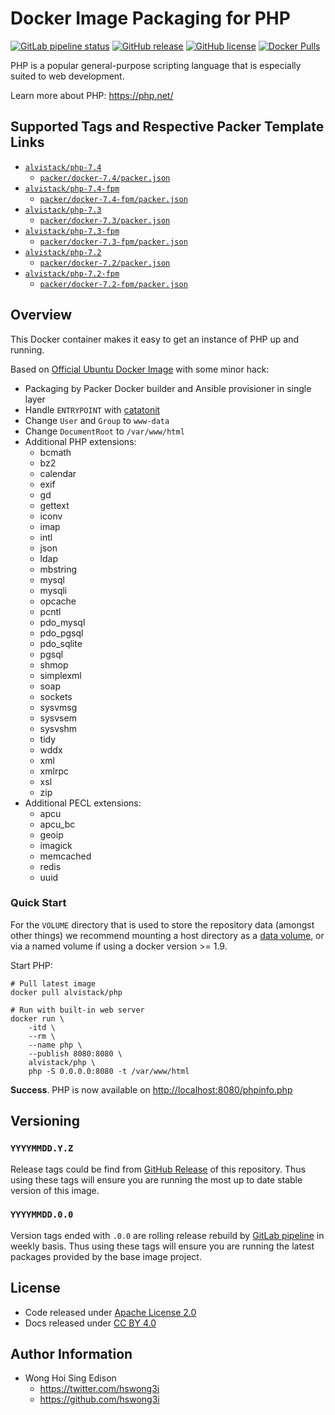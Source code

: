 # Docker Image Packaging for PHP

[![GitLab pipeline status](https://img.shields.io/gitlab/pipeline/alvistack/docker-php/master)](https://gitlab.com/alvistack/docker-php/-/pipelines)
[![GitHub release](https://img.shields.io/github/release/alvistack/docker-php.svg)](https://github.com/alvistack/docker-php/releases)
[![GitHub license](https://img.shields.io/github/license/alvistack/docker-php.svg)](https://github.com/alvistack/docker-php/blob/master/LICENSE)
[![Docker Pulls](https://img.shields.io/docker/pulls/alvistack/php-7.4.svg)](https://hub.docker.com/r/alvistack/php-7.4)

PHP is a popular general-purpose scripting language that is especially suited to web development.

Learn more about PHP: <https://php.net/>

## Supported Tags and Respective Packer Template Links

  - [`alvistack/php-7.4`](https://hub.docker.com/r/alvistack/php-7.4)
      - [`packer/docker-7.4/packer.json`](https://github.com/alvistack/docker-php/blob/master/packer/docker-7.4/packer.json)
  - [`alvistack/php-7.4-fpm`](https://hub.docker.com/r/alvistack/php-7.4-fpm)
      - [`packer/docker-7.4-fpm/packer.json`](https://github.com/alvistack/docker-php/blob/master/packer/docker-7.4-fpm/packer.json)
  - [`alvistack/php-7.3`](https://hub.docker.com/r/alvistack/php-7.3)
      - [`packer/docker-7.3/packer.json`](https://github.com/alvistack/docker-php/blob/master/packer/docker-7.3/packer.json)
  - [`alvistack/php-7.3-fpm`](https://hub.docker.com/r/alvistack/php-7.3-fpm)
      - [`packer/docker-7.3-fpm/packer.json`](https://github.com/alvistack/docker-php/blob/master/packer/docker-7.3-fpm/packer.json)
  - [`alvistack/php-7.2`](https://hub.docker.com/r/alvistack/php-7.2)
      - [`packer/docker-7.2/packer.json`](https://github.com/alvistack/docker-php/blob/master/packer/docker-7.2/packer.json)
  - [`alvistack/php-7.2-fpm`](https://hub.docker.com/r/alvistack/php-7.2-fpm)
      - [`packer/docker-7.2-fpm/packer.json`](https://github.com/alvistack/docker-php/blob/master/packer/docker-7.2-fpm/packer.json)

## Overview

This Docker container makes it easy to get an instance of PHP up and running.

Based on [Official Ubuntu Docker Image](https://hub.docker.com/_/ubuntu/) with some minor hack:

  - Packaging by Packer Docker builder and Ansible provisioner in single layer
  - Handle `ENTRYPOINT` with [catatonit](https://github.com/openSUSE/catatonit)
  - Change `User` and `Group` to `www-data`
  - Change `DocumentRoot` to `/var/www/html`
  - Additional PHP extensions:
      - bcmath
      - bz2
      - calendar
      - exif
      - gd
      - gettext
      - iconv
      - imap
      - intl
      - json
      - ldap
      - mbstring
      - mysql
      - mysqli
      - opcache
      - pcntl
      - pdo\_mysql
      - pdo\_pgsql
      - pdo\_sqlite
      - pgsql
      - shmop
      - simplexml
      - soap
      - sockets
      - sysvmsg
      - sysvsem
      - sysvshm
      - tidy
      - wddx
      - xml
      - xmlrpc
      - xsl
      - zip
  - Additional PECL extensions:
      - apcu
      - apcu\_bc
      - geoip
      - imagick
      - memcached
      - redis
      - uuid

### Quick Start

For the `VOLUME` directory that is used to store the repository data (amongst other things) we recommend mounting a host directory as a [data volume](https://docs.docker.com/engine/tutorials/dockervolumes/#/data-volumes), or via a named volume if using a docker version \>= 1.9.

Start PHP:

    # Pull latest image
    docker pull alvistack/php
    
    # Run with built-in web server
    docker run \
        -itd \
        --rm \
        --name php \
        --publish 8080:8080 \
        alvistack/php \
        php -S 0.0.0.0:8080 -t /var/www/html

**Success**. PHP is now available on <http://localhost:8080/phpinfo.php>

## Versioning

### `YYYYMMDD.Y.Z`

Release tags could be find from [GitHub Release](https://github.com/alvistack/docker-php/releases) of this repository. Thus using these tags will ensure you are running the most up to date stable version of this image.

### `YYYYMMDD.0.0`

Version tags ended with `.0.0` are rolling release rebuild by [GitLab pipeline](https://gitlab.com/alvistack/docker-php/-/pipelines) in weekly basis. Thus using these tags will ensure you are running the latest packages provided by the base image project.

## License

  - Code released under [Apache License 2.0](LICENSE)
  - Docs released under [CC BY 4.0](http://creativecommons.org/licenses/by/4.0/)

## Author Information

  - Wong Hoi Sing Edison
      - <https://twitter.com/hswong3i>
      - <https://github.com/hswong3i>
